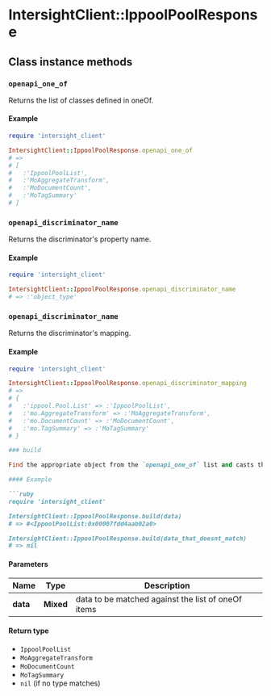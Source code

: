 # IntersightClient::IppoolPoolResponse

## Class instance methods

### `openapi_one_of`

Returns the list of classes defined in oneOf.

#### Example

```ruby
require 'intersight_client'

IntersightClient::IppoolPoolResponse.openapi_one_of
# =>
# [
#   :'IppoolPoolList',
#   :'MoAggregateTransform',
#   :'MoDocumentCount',
#   :'MoTagSummary'
# ]
```

### `openapi_discriminator_name`

Returns the discriminator's property name.

#### Example

```ruby
require 'intersight_client'

IntersightClient::IppoolPoolResponse.openapi_discriminator_name
# => :'object_type'
```

### `openapi_discriminator_name`

Returns the discriminator's mapping.

#### Example

```ruby
require 'intersight_client'

IntersightClient::IppoolPoolResponse.openapi_discriminator_mapping
# =>
# {
#   :'ippool.Pool.List' => :'IppoolPoolList',
#   :'mo.AggregateTransform' => :'MoAggregateTransform',
#   :'mo.DocumentCount' => :'MoDocumentCount',
#   :'mo.TagSummary' => :'MoTagSummary'
# }

### build

Find the appropriate object from the `openapi_one_of` list and casts the data into it.

#### Example

```ruby
require 'intersight_client'

IntersightClient::IppoolPoolResponse.build(data)
# => #<IppoolPoolList:0x00007fdd4aab02a0>

IntersightClient::IppoolPoolResponse.build(data_that_doesnt_match)
# => nil
```

#### Parameters

| Name | Type | Description |
| ---- | ---- | ----------- |
| **data** | **Mixed** | data to be matched against the list of oneOf items |

#### Return type

- `IppoolPoolList`
- `MoAggregateTransform`
- `MoDocumentCount`
- `MoTagSummary`
- `nil` (if no type matches)

